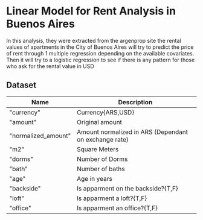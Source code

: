 # Linear Model for Rent Analysis in Buenos Aires

In this analysis, they were extracted from the argenprop site the rental values of apartments in the City of Buenos Aires will try to predict the price of rent through 1 multiple regression depending on the available covariates. Then it will try to a logistic regression to see if there is any pattern for those who ask for the rental value in USD

## Dataset
| Name                  | Description                                            |
|-----------------------|--------------------------------------------------------|
| "currency"            | Currency{ARS,USD}                                      |
| "amount"              | Original amount                                        |
| "normalized_amount"   | Amount normalized in ARS (Dependant on exchange rate)  |
| "m2"                  | Square Meters                                          |
| "dorms"               | Number of Dorms                                        |
| "bath"                | Number of baths                                        |
| "age"                 | Age in years                                           |
| "backside"            | Is apparment on the backside?{T,F}                     |
| "loft"                | Is apparment a loft?{T,F}                              |
| "office"              | Is apparment an office?{T,F}                           |
